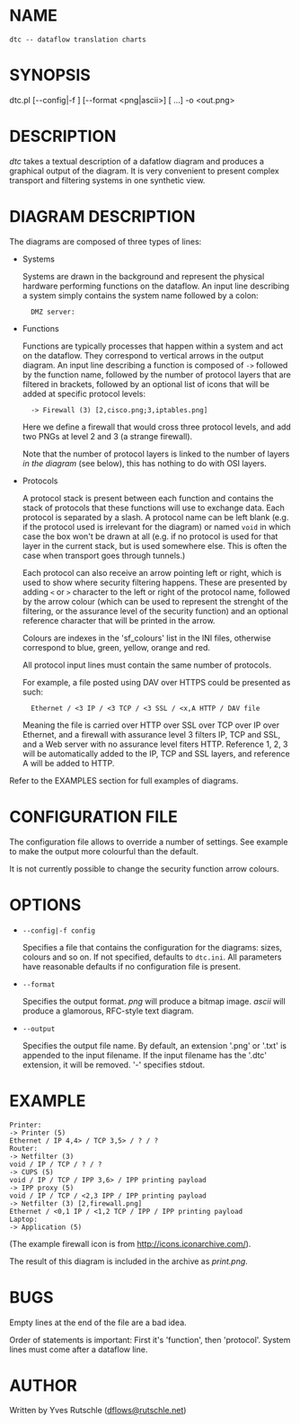 # NAME

    dtc -- dataflow translation charts

# SYNOPSIS

dtc.pl \[--config|-f <config>\] \[--format <png|ascii>\] <input1> \[<input2> ...\] -o <out.png>

# DESCRIPTION

_dtc_ takes a textual description of a dafatlow diagram and produces a
graphical output of the diagram. It is very convenient to present complex
transport and filtering systems in one synthetic view.

# DIAGRAM DESCRIPTION

The diagrams are composed of three types of lines:

- Systems

    Systems are drawn in the background and represent the
    physical hardware performing functions on the dataflow. An
    input line describing a system simply contains the system
    name followed by a colon:

        DMZ server:

- Functions

    Functions are typically processes that happen within a system and act on the
    dataflow. They correspond to vertical arrows in the output diagram. An input
    line describing a function is composed of `->` followed by the function
    name, followed by the number of protocol layers that are filtered in brackets,
    followed by an optional list of icons that will be added at specific protocol
    levels:

        -> Firewall (3) [2,cisco.png;3,iptables.png]

    Here we define a firewall that would cross three protocol levels, and add two
    PNGs at level 2 and 3 (a strange firewall).

    Note that the number of protocol layers is linked to the
    number of layers _in the diagram_ (see below), this has
    nothing to do with OSI layers.

- Protocols

    A protocol stack is present between each function and contains the stack of
    protocols that these functions will use to exchange data. Each protocol is
    separated by a slash.  A protocol name can be left blank (e.g. if the protocol
    used is irrelevant for the diagram) or named `void` in which case the box
    won't be drawn at all (e.g. if no protocol is used for that layer in the
    current stack, but is used somewhere else. This is often the case when
    transport goes through tunnels.)

    Each protocol can also receive an arrow pointing left or right, which is used
    to show where security filtering happens. These are presented by adding
    `<` or `>` character to the left or right of the protocol name,
    followed by the arrow colour (which can be used to represent the strenght of
    the filtering, or the assurance level of the security function) and an optional
    reference character that will be printed in the arrow. 

    Colours are indexes in the 'sf\_colours' list in the INI files, otherwise
    correspond to blue, green, yellow, orange and red.

    All protocol input lines must contain the same number of protocols.

    For example, a file posted using DAV over HTTPS could be presented as such:

        Ethernet / <3 IP / <3 TCP / <3 SSL / <x,A HTTP / DAV file

    Meaning the file is carried over HTTP over SSL over TCP over
    IP over Ethernet, and a firewall with assurance level 3
    filters IP, TCP and SSL, and a Web server with no assurance
    level fiters HTTP. Reference 1, 2, 3 will be automatically
    added to the IP, TCP and SSL layers, and reference A will be
    added to HTTP.

Refer to the EXAMPLES section for full examples of diagrams.

# CONFIGURATION FILE

The configuration file allows to override a number of settings. See example to
make the output more colourful than the default.

It is not currently possible to change the security function arrow colours.

# OPTIONS

- `--config|-f config`

    Specifies a file that contains the configuration for the
    diagrams: sizes, colours and so on. If not specified,
    defaults to `dtc.ini`. All parameters have reasonable
    defaults if no configuration file is present.

- `--format`

    Specifies the output format. _png_ will produce a bitmap image. _ascii_ will
    produce a glamorous, RFC-style text diagram.

- `--output`

    Specifies the output file name. By default, an extension '.png' or '.txt' is
    appended to the input filename. If the input filename has the '.dtc' extension,
    it will be removed. '-' specifies stdout.

# EXAMPLE

    Printer:
    -> Printer (5)
    Ethernet / IP 4,4> / TCP 3,5> / ? / ?
    Router:
    -> Netfilter (3)
    void / IP / TCP / ? / ?
    -> CUPS (5)
    void / IP / TCP / IPP 3,6> / IPP printing payload
    -> IPP proxy (5)
    void / IP / TCP / <2,3 IPP / IPP printing payload
    -> Netfilter (3) [2,firewall.png]
    Ethernet / <0,1 IP / <1,2 TCP / IPP / IPP printing payload
    Laptop:
    -> Application (5)

(The example firewall icon is from http://icons.iconarchive.com/).

The result of this diagram is included in the archive as _print.png_.

# BUGS

Empty lines at the end of the file are a bad idea.

Order of statements is important: First it's 'function', then 'protocol'.
System lines must come after a dataflow line.

# AUTHOR

Written by Yves Rutschle (dflows@rutschle.net)
